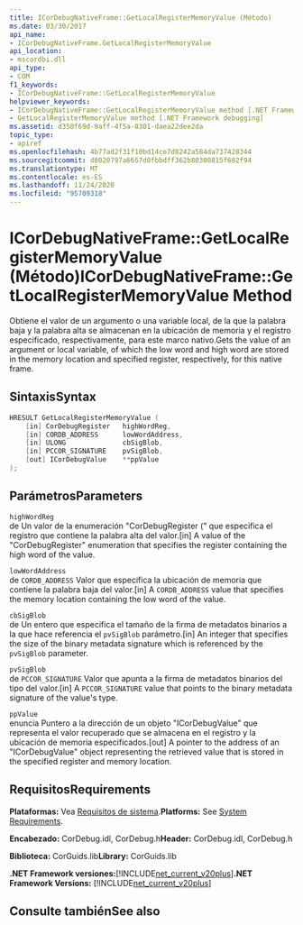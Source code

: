 ```yaml
---
title: ICorDebugNativeFrame::GetLocalRegisterMemoryValue (Método)
ms.date: 03/30/2017
api_name:
- ICorDebugNativeFrame.GetLocalRegisterMemoryValue
api_location:
- mscordbi.dll
api_type:
- COM
f1_keywords:
- ICorDebugNativeFrame::GetLocalRegisterMemoryValue
helpviewer_keywords:
- ICorDebugNativeFrame::GetLocalRegisterMemoryValue method [.NET Framework debugging]
- GetLocalRegisterMemoryValue method [.NET Framework debugging]
ms.assetid: d350f69d-9aff-4f5a-8301-daea22dee2da
topic_type:
- apiref
ms.openlocfilehash: 4b77ad2f31f10bd14ce7d8242a584da737428344
ms.sourcegitcommit: d8020797a6657d0fbbdff362b80300815f682f94
ms.translationtype: MT
ms.contentlocale: es-ES
ms.lasthandoff: 11/24/2020
ms.locfileid: "95709318"
---
```

# <a name="icordebugnativeframegetlocalregistermemoryvalue-method"></a><span data-ttu-id="2874a-102">ICorDebugNativeFrame::GetLocalRegisterMemoryValue (Método)</span><span class="sxs-lookup"><span data-stu-id="2874a-102">ICorDebugNativeFrame::GetLocalRegisterMemoryValue Method</span></span>

<span data-ttu-id="2874a-103">Obtiene el valor de un argumento o una variable local, de la que la palabra baja y la palabra alta se almacenan en la ubicación de memoria y el registro especificado, respectivamente, para este marco nativo.</span><span class="sxs-lookup"><span data-stu-id="2874a-103">Gets the value of an argument or local variable, of which the low word and high word are stored in the memory location and specified register, respectively, for this native frame.</span></span>  
  
## <a name="syntax"></a><span data-ttu-id="2874a-104">Sintaxis</span><span class="sxs-lookup"><span data-stu-id="2874a-104">Syntax</span></span>  
  
```cpp  
HRESULT GetLocalRegisterMemoryValue (  
    [in] CorDebugRegister   highWordReg,  
    [in] CORDB_ADDRESS      lowWordAddress,  
    [in] ULONG              cbSigBlob,  
    [in] PCCOR_SIGNATURE    pvSigBlob,  
    [out] ICorDebugValue    **ppValue  
);  
```  
  
## <a name="parameters"></a><span data-ttu-id="2874a-105">Parámetros</span><span class="sxs-lookup"><span data-stu-id="2874a-105">Parameters</span></span>  

 `highWordReg`  
 <span data-ttu-id="2874a-106">de Un valor de la enumeración "CorDebugRegister (" que especifica el registro que contiene la palabra alta del valor.</span><span class="sxs-lookup"><span data-stu-id="2874a-106">[in] A value of the "CorDebugRegister" enumeration that specifies the register containing the high word of the value.</span></span>  
  
 `lowWordAddress`  
 <span data-ttu-id="2874a-107">de `CORDB_ADDRESS` Valor que especifica la ubicación de memoria que contiene la palabra baja del valor.</span><span class="sxs-lookup"><span data-stu-id="2874a-107">[in] A `CORDB_ADDRESS` value that specifies the memory location containing the low word of the value.</span></span>  
  
 `cbSigBlob`  
 <span data-ttu-id="2874a-108">de Un entero que especifica el tamaño de la firma de metadatos binarios a la que hace referencia el `pvSigBlob` parámetro.</span><span class="sxs-lookup"><span data-stu-id="2874a-108">[in] An integer that specifies the size of the binary metadata signature which is referenced by the `pvSigBlob` parameter.</span></span>  
  
 `pvSigBlob`  
 <span data-ttu-id="2874a-109">de `PCCOR_SIGNATURE` Valor que apunta a la firma de metadatos binarios del tipo del valor.</span><span class="sxs-lookup"><span data-stu-id="2874a-109">[in] A `PCCOR_SIGNATURE` value that points to the binary metadata signature of the value's type.</span></span>  
  
 `ppValue`  
 <span data-ttu-id="2874a-110">enuncia Puntero a la dirección de un objeto "ICorDebugValue" que representa el valor recuperado que se almacena en el registro y la ubicación de memoria especificados.</span><span class="sxs-lookup"><span data-stu-id="2874a-110">[out] A pointer to the address of an "ICorDebugValue" object representing the retrieved value that is stored in the specified register and memory location.</span></span>  
  
## <a name="requirements"></a><span data-ttu-id="2874a-111">Requisitos</span><span class="sxs-lookup"><span data-stu-id="2874a-111">Requirements</span></span>  

 <span data-ttu-id="2874a-112">**Plataformas:** Vea [Requisitos de sistema](../../get-started/system-requirements.md).</span><span class="sxs-lookup"><span data-stu-id="2874a-112">**Platforms:** See [System Requirements](../../get-started/system-requirements.md).</span></span>  
  
 <span data-ttu-id="2874a-113">**Encabezado:** CorDebug.idl, CorDebug.h</span><span class="sxs-lookup"><span data-stu-id="2874a-113">**Header:** CorDebug.idl, CorDebug.h</span></span>  
  
 <span data-ttu-id="2874a-114">**Biblioteca:** CorGuids.lib</span><span class="sxs-lookup"><span data-stu-id="2874a-114">**Library:** CorGuids.lib</span></span>  
  
 <span data-ttu-id="2874a-115">**.NET Framework versiones:**[!INCLUDE[net_current_v20plus](../../../../includes/net-current-v20plus-md.md)]</span><span class="sxs-lookup"><span data-stu-id="2874a-115">**.NET Framework Versions:** [!INCLUDE[net_current_v20plus](../../../../includes/net-current-v20plus-md.md)]</span></span>  
  
## <a name="see-also"></a><span data-ttu-id="2874a-116">Consulte también</span><span class="sxs-lookup"><span data-stu-id="2874a-116">See also</span></span>
